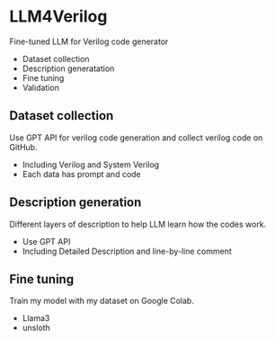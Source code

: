 # LLM4Verilog
Fine-tuned LLM for Verilog code generator

- Dataset collection
- Description generatation
- Fine tuning
- Validation

## Dataset collection
Use GPT API for verilog code generation and collect verilog code on GitHub.
- Including Verilog and System Verilog
- Each data has prompt and code

## Description generation
Different layers of description to help LLM learn how the codes work.
- Use GPT API
- Including Detailed Description and line-by-line comment

## Fine tuning
Train my model with my dataset on Google Colab.
- Llama3
- unsloth

